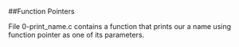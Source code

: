 ##Function Pointers

File 0-print_name.c contains a function that prints our a name using function pointer as one of its parameters.
